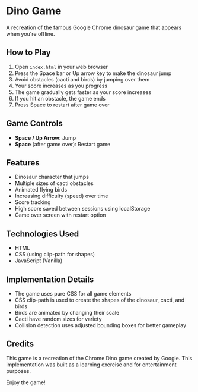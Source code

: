 # Dino Game

A recreation of the famous Google Chrome dinosaur game that appears when you're offline.

## How to Play

1. Open `index.html` in your web browser
2. Press the Space bar or Up arrow key to make the dinosaur jump
3. Avoid obstacles (cacti and birds) by jumping over them
4. Your score increases as you progress
5. The game gradually gets faster as your score increases
6. If you hit an obstacle, the game ends
7. Press Space to restart after game over

## Game Controls

- **Space / Up Arrow**: Jump
- **Space** (after game over): Restart game

## Features

- Dinosaur character that jumps
- Multiple sizes of cacti obstacles
- Animated flying birds
- Increasing difficulty (speed) over time
- Score tracking
- High score saved between sessions using localStorage
- Game over screen with restart option

## Technologies Used

- HTML
- CSS (using clip-path for shapes)
- JavaScript (Vanilla)

## Implementation Details

- The game uses pure CSS for all game elements
- CSS clip-path is used to create the shapes of the dinosaur, cacti, and birds
- Birds are animated by changing their scale
- Cacti have random sizes for variety
- Collision detection uses adjusted bounding boxes for better gameplay

## Credits

This game is a recreation of the Chrome Dino game created by Google. This implementation was built as a learning exercise and for entertainment purposes.

Enjoy the game! 
